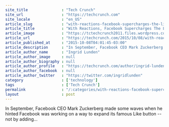```yaml
---
site_title               : "Tech Crunch"
site_url                 : "https://techcrunch.com"
site_locale              : "en_US"
article_slug             : "with-reactions-facebook-supercharges-the-like-button-with-6-empathetic-emoji"
article_title            : "With Reactions, Facebook Supercharges The Like Button With 6 Empathetic Emoji"
article_image            : "https://tctechcrunch2011.files.wordpress.com/2015/10/screen-shot-2015-10-08-at-17-05-09.png?w=714&h=400&crop=1"
article_url              : "https://techcrunch.com/2015/10/08/with-reactions-facebook-supercharges-the-like-button-with-6-empathetic-emoji/"
article_published_at     : "2015-10-08T04:01:45-03:00"
article_description      : "In September, Facebook CEO Mark Zuckerberg made some waves when he hinted Facebook was working on a way to expand its famous Like button -- not by adding..."
article_author_name      : "Ingrid Lunden"
article_author_image     : null
article_author_biography : null
article_author_profile   : "https://techcrunch.com/author/ingrid-lunden/"
article_author_facebook  : null
article_author_twitter   : "https://twitter.com/ingridlunden"
category                 : ['technology']
tags                     : ['Tech Crunch']
permalink                : "/:categories/with-reactions-facebook-supercharges-the-like-button-with-6-empathetic-emoji/"
layout                   : post
---
```


In September, Facebook CEO Mark Zuckerberg made some waves when he hinted Facebook was working on a way to expand its famous Like button -- not by adding...
